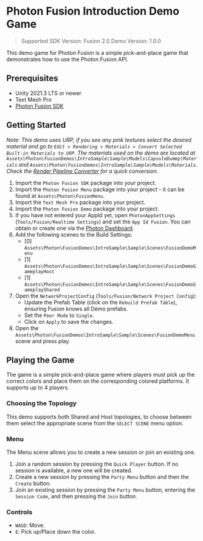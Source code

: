 # Photon Fusion Introduction Demo Game

> Supported SDK Version: Fusion 2.0
> Demo Version: 1.0.0

This demo game for Photon Fusion is a simple pick-and-place game that demonstrates how to use the Photon Fusion API.

## Prerequisites

- Unity 2021.3 LTS or newer
- Text Mesh Pro
- [Photon Fusion SDK](https://doc.photonengine.com/fusion/v2/getting-started/sdk-download)

## Getting Started

*Note: This demo uses URP, if you see any pink textures select the desired material and go to `Edit > Rendering > Materials > Convert Selected Built-in Materials to URP`. The materials used on the demo are located at `Assets\Photon\FusionDemos\IntroSample\Sample\Models\CapsuleDummy\Materials` and `Assets\Photon\FusionDemos\IntroSample\Sample\Models\Materials`. Check the [Render Pipeline Converter](https://docs.unity3d.com/Packages/com.unity.render-pipelines.universal@12.0/manual/features/rp-converter.html) for a quick conversion.*

1. Import the `Photon Fusion SDK` package into your project.
2. Import the `Photon Fusion Menu` package into your project - it can be found at `Assets\Photon\FusionMenu`.
3. Import the `Text Mesh Pro` package into your project.
4. Import the `Photon Fusion Demo` package into your project.
5. If you have not entered your AppId yet, open `PhotonAppSettings` (`Tools/Fusion/Realtime Settings`) and set the `App Id Fusion`. You can obtain or create one via the [Photon Dashboard](https://dashboard.photonengine.com/).
6. Add the following scenes to the Build Settings:
    - [0] `Assets\Photon\FusionDemos\IntroSample\Sample\Scenes\FusionDemoMenu` 
   - [1] `Assets\Photon\FusionDemos\IntroSample\Sample\Scenes\FusionDemoGameplayHost`
   - [1] `Assets\Photon\FusionDemos\IntroSample\Sample\Scenes\FusionDemoGameplayShared`
7. Open the `NetworkProjectConfig` (`Tools/Fusion/Network Project Config`):
    - Update the Prefab Table (click on the `Rebuild Prefab Table`), ensuring Fusion knows all Demo prefabs.
    - Set the `Peer Mode` to `Single`.
    - Click on `Apply` to save the changes.
8. Open the `Assets\Photon\FusionDemos\IntroSample\Sample\Scenes\FusionDemoMenu` scene and press play.

## Playing the Game

The game is a simple pick-and-place game where players must pick up the correct colors and place them on the corresponding colored platforms. It supports up to 4 players.

### Choosing the Topology

This demo supports both Shared and Host topologies, to choose between them select the appropriate scene from the `SELECT SCENE` menu option.

### Menu

The Menu scene allows you to create a new session or join an existing one.

1. Join a random session by pressing the `Quick Player` button. If no session is available, a new one will be created.
2. Create a new session by pressing the `Party Menu` button and then the `Create` button.
3. Join an existing session by pressing the `Party Menu` button, entering the `Session Code`, and then pressing the `Join` button.

### Controls

- `WASD`: Move.
- `E`: Pick up/Place down the color.
